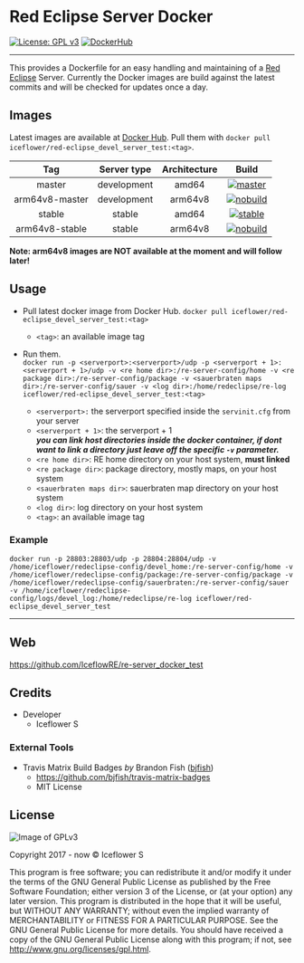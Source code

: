 # Red Eclipse Server Docker
[![License: GPL v3](https://img.shields.io/badge/License-GPL%20v3-blue.svg)](https://www.gnu.org/licenses/gpl-3.0)
[![DockerHub](https://img.shields.io/badge/Docker_Hub--FF69A4.svg?style=social)][3]

---

This provides a Dockerfile for an easy handling and maintaining of a [Red Eclipse](https://redeclipse.net/) Server.
Currently the Docker images are build against the latest commits and will be checked for updates once a day.

## Images
Latest images are available at [Docker Hub][3].
Pull them with `docker pull iceflower/red-eclipse_devel_server_test:<tag>`.

|       Tag      | Server type | Architecture |        Build       |
|:--------------:|:-----------:|:------------:|:------------------:|
|     master     | development |     amd64    |  [![master][6]][1] |
| arm64v8-master | development |    arm64v8   | [![nobuild][4]][2] |
|     stable     |    stable   |     amd64    |  [![stable][5]][1] |
| arm64v8-stable |    stable   |    arm64v8   | [![nobuild][4]][2] |

**Note: arm64v8 images are NOT available at the moment and will follow later!**

## Usage
- Pull latest docker image from Docker Hub.
`docker pull iceflower/red-eclipse_devel_server_test:<tag>`

  - `<tag>`: an available image tag
- Run them.  
`docker run -p <serverport>:<serverport>/udp -p <serverport + 1>:<serverport + 1>/udp -v <re home dir>:/re-server-config/home -v <re package dir>:/re-server-config/package -v <sauerbraten maps dir>:/re-server-config/sauer -v <log dir>:/home/redeclipse/re-log iceflower/red-eclipse_devel_server_test:<tag>`

  - `<serverport>:` the serverport specified inside the `servinit.cfg` from your server
  - `<serverport + 1>`: the serverport + 1  
  ***you can link host directories inside the docker container, if dont want to link a directory just leave off the specific `-v` parameter.***
  - `<re home dir>`: RE home directory on your host system, **must linked**
  - `<re package dir>`: package directory, mostly maps, on your host system
  - `<sauerbraten maps dir>`: sauerbraten map directory on your host system
  - `<log dir>`: log directory on your host system
  - `<tag>`: an available image tag

### Example
`docker run -p 28803:28803/udp -p 28804:28804/udp -v /home/iceflower/redeclipse-config/devel_home:/re-server-config/home -v /home/iceflower/redeclipse-config/package:/re-server-config/package -v /home/iceflower/redeclipse-config/sauerbraten:/re-server-config/sauer -v /home/iceflower/redeclipse-config/logs/devel_log:/home/redeclipse/re-log iceflower/red-eclipse_devel_server_test`

---

## Web
https://github.com/IceflowRE/re-server_docker_test

## Credits
- Developer
  - Iceflower S

### External Tools
- Travis Matrix Build Badges *by* Brandon Fish ([bjfish](https://github.com/bjfish))
    - https://github.com/bjfish/travis-matrix-badges
    - MIT License

## License
![Image of GPLv3](http://www.gnu.org/graphics/gplv3-127x51.png)

Copyright 2017 - now © Iceflower S

This program is free software; you can redistribute it and/or modify it under the terms of the GNU General Public License as published by the Free Software Foundation; either version 3 of the License, or (at your option) any later version.
This program is distributed in the hope that it will be useful, but WITHOUT ANY WARRANTY; without even the implied warranty of MERCHANTABILITY or FITNESS FOR A PARTICULAR PURPOSE. See the GNU General Public License for more details.
You should have received a copy of the GNU General Public License along with this program; if not, see <http://www.gnu.org/licenses/gpl.html>.

[1]: https://travis-ci.org/IceflowRE/re-server_docker_test
[2]: https://github.com/IceflowRE/re-server_docker_test
[3]: https://hub.docker.com/r/iceflower/red-eclipse_devel_server_test
[4]: https://img.shields.io/badge/build-inaccessible-lightgrey.svg
[5]: https://travis-matrix-badges.herokuapp.com/repos/IceflowRE/re-server_docker_test/branches/master/1
[6]: https://travis-matrix-badges.herokuapp.com/repos/IceflowRE/re-server_docker_test/branches/master/2
